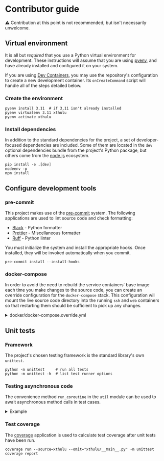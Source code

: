 # Contributor guide

⚠️ Contribution at this point is not recommended, but isn't necessarily
unwelcome.

## Virtual environment

It is all but _required_ that you use a Python virtual environment for
development. These instructions will assume that you are using [pyenv], and have
already installed and configured it on your system.

If you are using [Dev Containers], you may use the repository's configuration to
create a new development container. Its `onCreateCommand` script will handle all
of the steps detailed below.

### Create the environment

```shell
pyenv install 3.11  # if 3.11 isn't already installed
pyenv virtualenv 3.11 xthulu
pyenv activate xthulu
```

### Install dependencies

In addition to the standard dependencies for the project, a set of
developer-focused dependencies are included. Some of them are located in the
`dev` optional dependencies bundle from the project's Python package, but others
come from the [node.js] ecosystem.

```shell
pip install -e .[dev]
nodeenv -p
npm install
```

## Configure development tools

### pre-commit

This project makes use of the [pre-commit] system. The following applications
are used to lint source code and check formatting:

- [Black] - Python formatter
- [Prettier] - Miscellaneous formatter
- [Ruff] - Python linter

You must initialize the system and install the appropriate hooks. Once
installed, they will be invoked automatically when you commit.

```shell
pre-commit install --install-hooks
```

### docker-compose

In order to avoid the need to rebuild the service containers' base image each
time you make changes to the source code, you can create an override
configuration for the `docker-compose` stack. This configuration will mount the
live source code directory into the running `ssh` and `web` containers so that
restarting them should be sufficient to pick up any changes.

<details>
<summary>docker/docker-compose.override.yml</summary>

```yaml
version: "3"

services:
  ssh:
    volumes:
      - ./xthulu:/app/xthulu

  web:
    volumes:
      - ./xthulu:/app/xthulu
```

</details>

## Unit tests

### Framework

The project's chosen testing framework is the standard library's own `unittest`.

```shell
python -m unittest     # run all tests
python -m unittest -h  # list test runner options
```

### Testing asynchronous code

The convenience method `run_coroutine` in the `util` module can be used to await
asynchronous method calls in test cases.

<details>
<summary>Example</summary>

```python
"""Example tests"""

# stdlib
from unittest import TestCase
from unittest.mock import AsyncMock, patch

# local
from xthulu.some_package import some_asynchronous_method
from xthulu.util import run_coroutine


class TestExample(TestCase):

    """Example test case"""

    @patch("xthulu.some_package.a_different_asynchronous_method")
    def test_something_asynchronous(self, mock_method: AsyncMock):
        """Asynchronous method A should await asynchronous method B."""

        result = run_coroutine(some_asynchronous_method())

        assert result == "expected result"
        mock_method.assert_awaited_once()
```

</details>

### Test coverage

The [coverage] application is used to calculate test coverage after unit tests
have been run.

```shell
coverage run --source=xthulu --omit="xthulu/__main__.py" -m unittest
coverage report
```

[pyenv]: https://github.com/pyenv/pyenv
[dev containers]: https://containers.dev/
[node.js]: https://nodejs.org
[pre-commit]: https://pre-commit.com/
[black]: https://black.readthedocs.io/en/stable/index.html
[prettier]: https://prettier.io/
[ruff]: https://beta.ruff.rs/docs/
[coverage]: https://coverage.readthedocs.io/en/latest/
